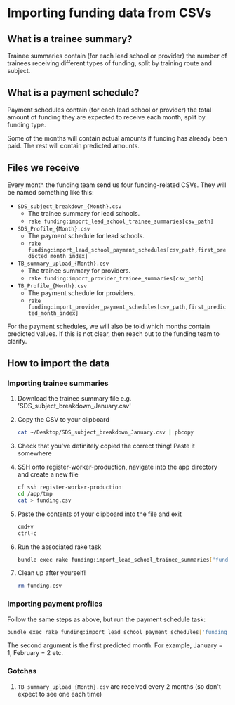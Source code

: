 # Importing funding data from CSVs

## What is a trainee summary?

Trainee summaries contain (for each lead school or provider) the number of
trainees receiving different types of funding, split by training route and
subject.

## What is a payment schedule?

Payment schedules contain (for each lead school or provider) the total amount
of funding they are expected to receive each month, split by funding type.

Some of the months will contain actual amounts if funding has already been paid.
The rest will contain predicted amounts.

## Files we receive

Every month the funding team send us four funding-related CSVs. They will be
named something like this:

* `SDS_subject_breakdown_{Month}.csv`
  * The trainee summary for lead schools.
  * `rake funding:import_lead_school_trainee_summaries[csv_path]`
* `SDS_Profile_{Month}.csv`
  * The payment schedule for lead schools.
  * `rake funding:import_lead_school_payment_schedules[csv_path,first_predicted_month_index]`
* `TB_summary_upload_{Month}.csv`
  * The trainee summary for providers.
  * `rake funding:import_provider_trainee_summaries[csv_path]`
* `TB_Profile_{Month}.csv`
  * The payment schedule for providers.
  * `rake funding:import_provider_payment_schedules[csv_path,first_predicted_month_index]`

For the payment schedules, we will also be told which months contain predicted
values. If this is not clear, then reach out to the funding team to clarify.

## How to import the data

### Importing trainee summaries

1. Download the trainee summary file e.g. 'SDS_subject_breakdown_January.csv'

2. Copy the CSV to your clipboard

    ```bash
    cat ~/Desktop/SDS_subject_breakdown_January.csv | pbcopy
    ```

3. Check that you've definitely copied the correct thing! Paste it somewhere

4. SSH onto register-worker-production, navigate into the app directory and
  create a new file

    ```bash
    cf ssh register-worker-production
    cd /app/tmp
    cat > funding.csv
    ```

5. Paste the contents of your clipboard into the file and exit

    ```bash
    cmd+v
    ctrl+c
    ```

6. Run the associated rake task

    ```bash
    bundle exec rake funding:import_lead_school_trainee_summaries['funding.csv']
    ```

7. Clean up after yourself!

    ```bash
    rm funding.csv
    ```

### Importing payment profiles

Follow the same steps as above, but run the payment schedule task:

  ```bash
  bundle exec rake funding:import_lead_school_payment_schedules['funding.csv',2]
  ```

The second argument is the first predicted month. For example, January = 1,
February = 2 etc.

### Gotchas

1. `TB_summary_upload_{Month}.csv` are received every 2 months (so don't expect to see one each time)
